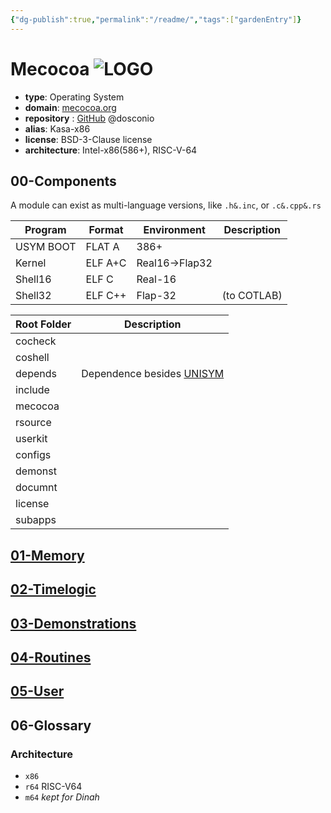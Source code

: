 ```yaml
---
{"dg-publish":true,"permalink":"/readme/","tags":["gardenEntry"]}
---
```



# Mecocoa ![LOGO](/img/user/rsource/logo/MCCA20240501.png) 

- **type**: Operating System
- **domain**: [mecocoa.org](http://mecocoa.org/) 
- **repository** : [GitHub](https://github.com/dosconio/mecocoa)  @dosconio
- **alias**: Kasa-x86
- **license**: BSD-3-Clause license
- **architecture**: Intel-x86(586+), RISC-V-64


## 00-Components

A module can exist as multi-language versions, like `.h&.inc`, or `.c&.cpp&.rs`

| Program   | Format  | Environment    | Description |
| --------- | ------- | -------------- | ----------- |
| USYM BOOT | FLAT A  | 386+           |             |
| Kernel    | ELF A+C | Real16->Flap32 |             |
| Shell16   | ELF C   | Real-16        |             |
| Shell32   | ELF C++ | Flap-32        | (to COTLAB) |

| Root Folder | Description                                    |
| ----------- | ---------------------------------------------- |
| cocheck     |                                                |
| coshell     |                                                |
| depends     | Dependence besides [UNISYM](http://unisym.org) |
| include     |                                                |
| mecocoa     |                                                |
| rsource     |                                                |
| userkit     |                                                |
| configs     |                                                |
| demonst     |                                                |
| documnt     |                                                |
| license     |                                                |
| subapps     |                                                |

## [01-Memory](01-Memory.md) 

## [02-Timelogic](02-Timelogic.md)

## [03-Demonstrations](documnt/03-Demonstrations.md) 

## [04-Routines](documnt/04-Routines.md)

## [05-User](05-User.md)

## 06-Glossary

### Architecture

- `x86`
- `r64` RISC-V64
- `m64` *kept for Dinah* 

